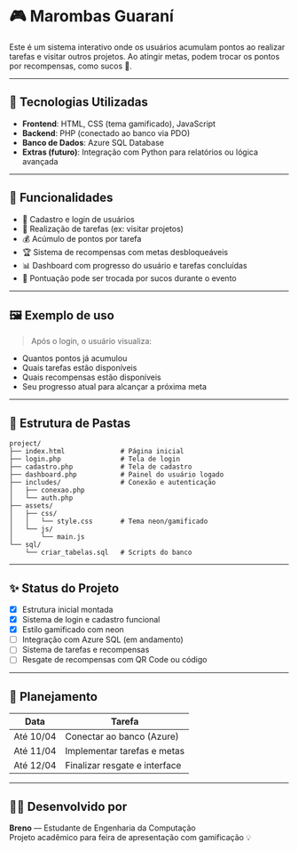 
# 🎮 Marombas Guaraní

Este é um sistema interativo onde os usuários acumulam pontos ao realizar tarefas e visitar outros projetos. Ao atingir metas, podem trocar os pontos por recompensas, como sucos 🧃.

---

## 🚀 Tecnologias Utilizadas

- **Frontend**: HTML, CSS (tema gamificado), JavaScript
- **Backend**: PHP (conectado ao banco via PDO)
- **Banco de Dados**: Azure SQL Database
- **Extras (futuro)**: Integração com Python para relatórios ou lógica avançada

---

## 🧩 Funcionalidades

- 🔐 Cadastro e login de usuários
- 🎯 Realização de tarefas (ex: visitar projetos)
- 💰 Acúmulo de pontos por tarefa
- 🏆 Sistema de recompensas com metas desbloqueáveis
- 📊 Dashboard com progresso do usuário e tarefas concluídas
- 🍹 Pontuação pode ser trocada por sucos durante o evento

---

## 🖼️ Exemplo de uso

> Após o login, o usuário visualiza:
- Quantos pontos já acumulou
- Quais tarefas estão disponíveis
- Quais recompensas estão disponíveis
- Seu progresso atual para alcançar a próxima meta

---

## 📁 Estrutura de Pastas

```
project/
├── index.html              # Página inicial
├── login.php               # Tela de login
├── cadastro.php            # Tela de cadastro
├── dashboard.php           # Painel do usuário logado
├── includes/               # Conexão e autenticação
│   ├── conexao.php
│   └── auth.php
├── assets/
│   ├── css/
│   │   └── style.css       # Tema neon/gamificado
│   └── js/
│       └── main.js
└── sql/
    └── criar_tabelas.sql   # Scripts do banco
```

---

## ✨ Status do Projeto

- [x] Estrutura inicial montada
- [x] Sistema de login e cadastro funcional
- [x] Estilo gamificado com neon
- [ ] Integração com Azure SQL (em andamento)
- [ ] Sistema de tarefas e recompensas
- [ ] Resgate de recompensas com QR Code ou código

---

## 📅 Planejamento

| Data       | Tarefa                          |
|------------|----------------------------------|
| Até 10/04  | Conectar ao banco (Azure)        |
| Até 11/04  | Implementar tarefas e metas      |
| Até 12/04  | Finalizar resgate e interface    |

---

## 👨‍💻 Desenvolvido por

**Breno** — Estudante de Engenharia da Computação  
Projeto acadêmico para feira de apresentação com gamificação 💡
